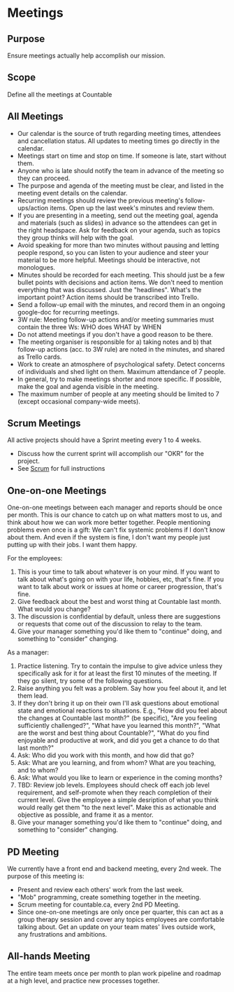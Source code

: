 # Meetings

## Purpose

Ensure meetings actually help accomplish our mission.

## Scope

Define all the meetings at Countable

## All Meetings

  * Our calendar is the source of truth regarding meeting times, attendees and cancellation status. All updates to meeting times go directly in the calendar.
  * Meetings start on time and stop on time. If someone is late, start without them.
  * Anyone who is late should notify the team in advance of the meeting so they can proceed.
  * The purpose and agenda of the meeting must be clear, and listed in the meeting event details on the calendar.
  * Recurring meetings should review the previous meeting's follow-ups/action items. Open up the last week's minutes and review them.
  * If you are presenting in a meeting, send out the meeting goal, agenda and materials (such as slides) in advance so the attendees can get in the right headspace. Ask for feedback on your agenda, such as topics they group thinks will help with the goal.
  * Avoid speaking for more than two minutes without pausing and letting people respond, so you can listen to your audience and steer your material to be more helpful. Meetings should be interactive, not monologues.
  * Minutes should be recorded for each meeting. This should just be a few bullet points with decisions and action items. We don't need to mention everything that was discussed. Just the "headlines". What's the important point? Action items should be transcribed into Trello.
  * Send a follow-up email with the minutes, and record them in an ongoing google-doc for recurring meetings.
  * 3W rule: Meeting follow-up actions and/or meeting summaries must contain the three Ws: WHO does WHAT by WHEN
  * Do not attend meetings if you don't have a good reason to be there.
  * The meeting organiser is responsible for a) taking notes and b) that follow-up actions (acc. to 3W rule) are noted in the minutes, and shared as Trello cards.
  * Work to create an atmosphere of psychological safety. Detect concerns of individuals and shed light on them.
  Maximum attendance of 7 people.
  * In general, try to make meetings shorter and more specific. If possible, make the goal and agenda visible in the meeting.
  * The maximum number of people at any meeting should be limited to 7 (except occasional company-wide meets).

## Scrum Meetings

All active projects should have a Sprint meeting every 1 to 4 weeks.
  * Discuss how the current sprint will accomplish our "OKR" for the project.
  * See [Scrum](../peopleops/getting_started/SCRUM.md) for full instructions

## One-on-one Meetings

One-on-one meetings between each manager and reports should be once per month. This is our chance to catch up on what matters most to us, and think about how we can work more better together. People mentioning problems even once is a gift: We can't fix systemic problems if I don't know about them. And even if the system is fine, I don't want my people just putting up with their jobs. I want them happy.

For the employees:
1. This is your time to talk about whatever is on your mind. If you want to talk about what's going on with your life, hobbies, etc, that's fine. If you want to talk about work or issues at home or career progression, that's fine.
2. Give feedback about the best and worst thing at Countable last month. What would you change?
3. The discussion is confidential by default, unless there are suggestions or requests that come out of the discussion to relay to the team.
4. Give your manager something you'd like them to "continue" doing, and something to "consider" changing.

As a manager:
1. Practice listening. Try to contain the impulse to give advice unless they specifically ask for it for at least the first 10 minutes of the meeting. If they go silent, try some of the following questions.
2. Raise anything you felt was a problem. Say how you feel about it, and let them lead.
3. If they don't bring it up on their own I'll ask questions about emotional state and emotional reactions to situations. E.g., "How did you feel about the changes at Countable last month?" (be specific), "Are you feeling sufficiently challenged?", "What have you learned this month?", "What are the worst and best thing about Countable?", "What do you find enjoyable and productive at work, and did you get a chance to do that last month?"
4. Ask: Who did you work with this month, and how did that go?
5. Ask: What are you learning, and from whom? What are you teaching, and to whom?
6. Ask: What would you like to learn or experience in the coming months?
7. TBD: Review job levels. Employees should check off each job level requirement, and self-promote when they reach completion of their current level. Give the employee a simple desription of what you think would really get them "to the next level". Make this as actionable and objective as possible, and frame it as a mentor.
8. Give your manager something you'd like them to "continue" doing, and something to "consider" changing.

## PD Meeting

We currently have a front end and backend meeting, every 2nd week.  The purpose of this meeting is:
  * Present and review each others' work from the last week.
  * "Mob" programming, create something together in the meeting.
  * Scrum meeting for countable.ca, every 2nd PD Meeting.
  * Since one-on-one meetings are only once per quarter, this can act as a group therapy session and cover any topics employees are comfortable talking about. Get an update on your team mates' lives outside work, any frustrations and ambitions.

## All-hands Meeting

The entire team meets once per month to plan work pipeline and roadmap at a high level, and practice new processes together.


